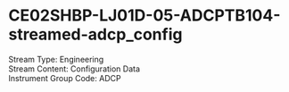 # CE02SHBP-LJ01D-05-ADCPTB104-streamed-adcp_config

Stream Type: Engineering<br>
Stream Content: Configuration Data<br>
Instrument Group Code: ADCP<br>
